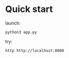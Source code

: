 # Quick start

launch:
```shell script
python3 app.py
```

try:
```shell script
http http://localhost:8080
```
